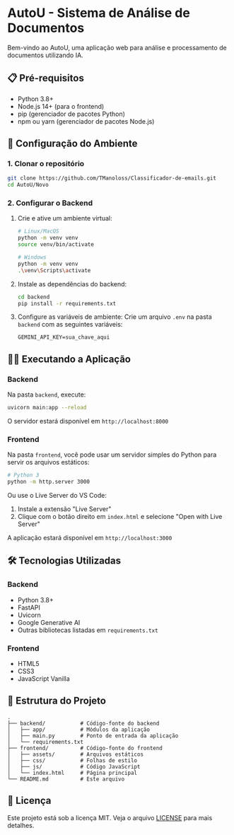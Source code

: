 # AutoU - Sistema de Análise de Documentos

Bem-vindo ao AutoU, uma aplicação web para análise e processamento de documentos utilizando IA.

## 📋 Pré-requisitos

- Python 3.8+
- Node.js 14+ (para o frontend)
- pip (gerenciador de pacotes Python)
- npm ou yarn (gerenciador de pacotes Node.js)

## 🚀 Configuração do Ambiente

### 1. Clonar o repositório

```bash
git clone https://github.com/TManoloss/Classificador-de-emails.git
cd AutoU/Novo
```

### 2. Configurar o Backend

1. Crie e ative um ambiente virtual:
   ```bash
   # Linux/MacOS
   python -m venv venv
   source venv/bin/activate

   # Windows
   python -m venv venv
   .\venv\Scripts\activate
   ```

2. Instale as dependências do backend:
   ```bash
   cd backend
   pip install -r requirements.txt
   ```

3. Configure as variáveis de ambiente:
   Crie um arquivo `.env` na pasta `backend` com as seguintes variáveis:
   ```
   GEMINI_API_KEY=sua_chave_aqui
   ```


## 🏃‍♂️ Executando a Aplicação

### Backend

Na pasta `backend`, execute:
```bash
uvicorn main:app --reload
```
O servidor estará disponível em `http://localhost:8000`

### Frontend

Na pasta `frontend`, você pode usar um servidor simples do Python para servir os arquivos estáticos:
```bash
# Python 3
python -m http.server 3000
```

Ou use o Live Server do VS Code:
1. Instale a extensão "Live Server"
2. Clique com o botão direito em `index.html` e selecione "Open with Live Server"

A aplicação estará disponível em `http://localhost:3000`

## 🛠 Tecnologias Utilizadas

### Backend
- Python 3.8+
- FastAPI
- Uvicorn
- Google Generative AI
- Outras bibliotecas listadas em `requirements.txt`

### Frontend
- HTML5
- CSS3
- JavaScript Vanilla

## 📂 Estrutura do Projeto

```
.
├── backend/           # Código-fonte do backend
│   ├── app/           # Módulos da aplicação
│   ├── main.py        # Ponto de entrada da aplicação
│   └── requirements.txt
├── frontend/          # Código-fonte do frontend
│   ├── assets/        # Arquivos estáticos
│   ├── css/           # Folhas de estilo
│   ├── js/            # Código JavaScript
│   └── index.html     # Página principal
└── README.md          # Este arquivo
```

## 📄 Licença

Este projeto está sob a licença MIT. Veja o arquivo [LICENSE](LICENSE) para mais detalhes.



